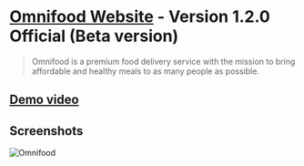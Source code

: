 # [Omnifood Website](https://omnifood-ayman99.netlify.app/) - Version 1.2.0 Official (Beta version)
> Omnifood is a premium food delivery service with the mission to bring affordable and healthy meals to as many people as possible.

## [Demo video](https://drive.google.com/file/d/1aiEo0VCyq5upk9c2tEk8oBmzXJBARyHs/view?usp=sharing)

## Screenshots
![Omnifood](https://github.com/Ayman-Sedik/Omnifood-Project/assets/87248906/dac5bbca-e629-4066-8e43-37be926f1857)
